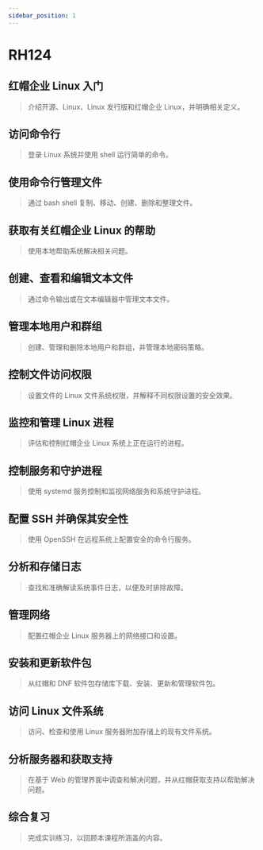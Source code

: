 ```yaml
---
sidebar_position: 1
---
```


# RH124

## 红帽企业 Linux 入门

> 介绍开源、Linux、Linux 发行版和红帽企业 Linux，并明确相关定义。

## 访问命令行

> 登录 Linux 系统并使用 shell 运行简单的命令。

## 使用命令行管理文件

> 通过 bash shell 复制、移动、创建、删除和整理文件。

## 获取有关红帽企业 Linux 的帮助

> 使用本地帮助系统解决相关问题。

## 创建、查看和编辑文本文件

> 通过命令输出或在文本编辑器中管理文本文件。

## 管理本地用户和群组

> 创建、管理和删除本地用户和群组，并管理本地密码策略。

## 控制文件访问权限

> 设置文件的 Linux 文件系统权限，并解释不同权限设置的安全效果。

## 监控和管理 Linux 进程

> 评估和控制红帽企业 Linux 系统上正在运行的进程。

## 控制服务和守护进程

> 使用 systemd 服务控制和监视网络服务和系统守护进程。

## 配置 SSH 并确保其安全性

> 使用 OpenSSH 在远程系统上配置安全的命令行服务。

## 分析和存储日志

> 查找和准确解读系统事件日志，以便及时排除故障。

## 管理网络

> 配置红帽企业 Linux 服务器上的网络接口和设置。

## 安装和更新软件包

> 从红帽和 DNF 软件包存储库下载、安装、更新和管理软件包。

## 访问 Linux 文件系统

> 访问、检查和使用 Linux 服务器附加存储上的现有文件系统。

## 分析服务器和获取支持

> 在基于 Web 的管理界面中调查和解决问题，并从红帽获取支持以帮助解决问题。

## 综合复习

> 完成实训练习，以回顾本课程所涵盖的内容。